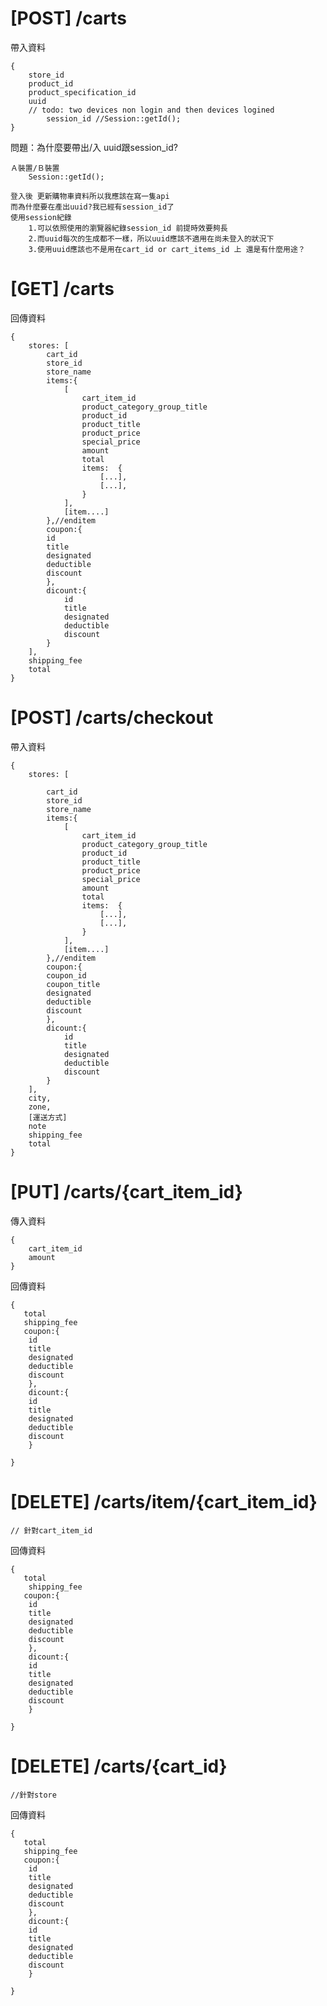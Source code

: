 <h1>[POST] /carts </h1>
 <p>帶入資料</p>
 
	{
	    store_id
	    product_id
	    product_specification_id
	    uuid
	    // todo: two devices non login and then devices logined
     	    session_id //Session::getId();
	}
 <p>問題：為什麼要帶出/入 uuid跟session_id?</p>
	
	Ａ裝置/Ｂ裝置
	    Session::getId();
	
	登入後 更新購物車資料所以我應該在寫一隻api
	而為什麼要在產出uuid?我已經有session_id了
	使用session紀錄
		1.可以依照使用的瀏覽器紀錄session_id 前提時效要夠長
		2.而uuid每次的生成都不一樣，所以uuid應該不適用在尚未登入的狀況下
		3.使用uuid應該也不是用在cart_id or cart_items_id 上 還是有什麼用途？


<h1>[GET]  /carts</h1>
<p>回傳資料</p>

    {
        stores: [
            cart_id
            store_id
            store_name
            items:{
                [
                    cart_item_id
                    product_category_group_title
                    product_id
                    product_title
                    product_price
                    special_price
                    amount
                    total
                    items:  {
                        [...],
                        [...],
                    }
                ],
                [item....]
            },//enditem
            coupon:{
		    id
		    title
		    designated
		    deductible
		    discount
            },
            dicount:{
                id
                title
                designated
                deductible
                discount
            }
        ],
        shipping_fee
        total
    }


<h1>[POST]  /carts/checkout</h1>
 <p>帶入資料</p>

    {
        stores: [

            cart_id
            store_id
            store_name
            items:{
                [
                    cart_item_id
                    product_category_group_title
                    product_id
                    product_title
                    product_price
                    special_price
                    amount
                    total
                    items:  {
                        [...],
                        [...],
                    }
                ],
                [item....]
            },//enditem
            coupon:{
		    coupon_id
		    coupon_title
		    designated
		    deductible
		    discount
            },
            dicount:{
                id
                title
                designated
                deductible
                discount
            }
        ],
        city,
        zone,
        [運送方式]
        note
        shipping_fee
        total
    }


<h1>[PUT] /carts/{cart_item_id}</h1>
<p>傳入資料</p>
	
 	{
	    cart_item_id
	    amount
	}
 <p>回傳資料</p>
 
	{
	   total
	   shipping_fee
	   coupon:{
		id
		title
		designated
		deductible
		discount
	    },
	    dicount:{
		id
		title
		designated
		deductible
		discount
	    }
		
	}


<h1>[DELETE] /carts/item/{cart_item_id}</h1>

 	// 針對cart_item_id
  <p>回傳資料</p>
  
  	{
	   total
	    shipping_fee
	   coupon:{
		id
		title
		designated
		deductible
		discount
	    },
	    dicount:{
		id
		title
		designated
		deductible
		discount
	    }
		
	}
	

<h1>[DELETE] /carts/{cart_id}</h1>

 	//針對store
<p>回傳資料</p>
  
  	{
	   total
	   shipping_fee
	   coupon:{
		id
		title
		designated
		deductible
		discount
	    },
	    dicount:{
		id
		title
		designated
		deductible
		discount
	    }
		
	}
